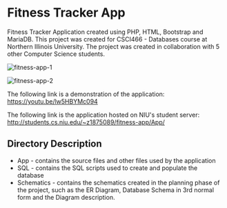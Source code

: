 # Fitness Tracker App

Fitness Tracker Application created using PHP, HTML, Bootstrap and MariaDB. This project was created for CSCI466 - Databases course at Northern Illinois University. The project was created in collaboration with 5 other Computer Science students.

![fitness-app-1](https://user-images.githubusercontent.com/65561129/116454006-200e5a80-a825-11eb-8ec0-703b286fb83e.png)

![fitness-app-2](https://user-images.githubusercontent.com/65561129/116454048-2bfa1c80-a825-11eb-99c9-0656c59dd3d0.png)

The following link is a demonstration of the application: https://youtu.be/lw5HBYMc094

The following link is the application hosted on NIU's student server: http://students.cs.niu.edu/~z1875089/fitness-app/App/

## Directory Description
  - App - contains the source files and other files used by the application
  - SQL - contains the SQL scripts used to create and populate the database
  - Schematics - contains the schematics created in the planning phase of the project, such as the ER Diagram, Database Schema in 3rd normal form and the Diagram description.
